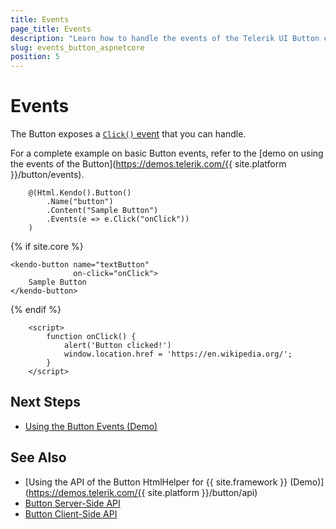 ```yaml
---
title: Events
page_title: Events
description: "Learn how to handle the events of the Telerik UI Button component for {{ site.framework }}."
slug: events_button_aspnetcore
position: 5
---
```


# Events

The Button exposes a [`Click()` event](/api/kendo.mvc.ui.fluent/buttoneventbuilder) that you can handle. 

For a complete example on basic Button events, refer to the [demo on using the events of the Button](https://demos.telerik.com/{{ site.platform }}/button/events).

```HtmlHelper
	@(Html.Kendo().Button()
		.Name("button")
		.Content("Sample Button")
		.Events(e => e.Click("onClick"))
	)
```
{% if site.core %}
```TagHelper
<kendo-button name="textButton"
              on-click="onClick">
    Sample Button
</kendo-button>
```
{% endif %}
```JS script
	<script>
		function onClick() {
			alert('Button clicked!')
			window.location.href = 'https://en.wikipedia.org/';
		}
	</script>
```

## Next Steps

* [Using the Button Events (Demo)](https://demos.telerik.com/aspnet-core/button/events)

## See Also

* [Using the API of the Button HtmlHelper for {{ site.framework }} (Demo)](https://demos.telerik.com/{{ site.platform }}/button/api)
* [Button Server-Side API](/api/button)
* [Button Client-Side API](https://docs.telerik.com/kendo-ui/api/javascript/ui/button)
